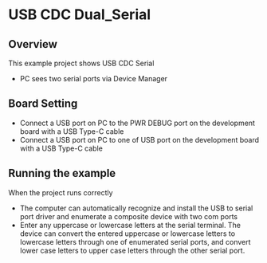 # USB CDC Dual_Serial

## Overview

This example project shows USB CDC Serial

- PC sees two serial ports via Device Manager

## Board Setting

- Connect a USB port on PC to the PWR DEBUG port on the development board with a USB Type-C cable
- Connect a USB port on PC to one of USB port on the development board with a USB Type-C cable

## Running the example

When the project runs correctly

- The computer can automatically recognize and install the USB to serial port driver and enumerate a composite device with two com ports
- Enter any uppercase or lowercase letters at the serial terminal.  The device can convert the entered uppercase or lowercase letters to lowercase letters through one of enumerated serial ports, and convert lower case letters to upper case letters  through the other serial port.
